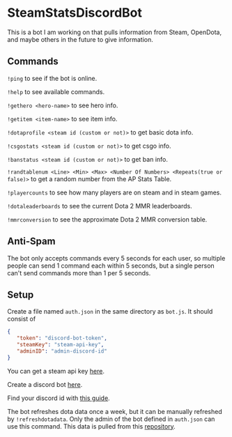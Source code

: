 # SteamStatsDiscordBot
This is a bot I am working on that pulls information from Steam, OpenDota, and maybe others in the future to give information.
## Commands
`!ping` to see if the bot is online.

`!help` to see available commands.

`!gethero <hero-name>` to see hero info.

`!getitem <item-name>` to see item info.

`!dotaprofile <steam id (custom or not)>` to get basic dota info.

`!csgostats <steam id (custom or not)>` to get csgo info.

`!banstatus <steam id (custom or not)>` to get ban info.

`!randtablenum <Line> <Min> <Max> <Number Of Numbers> <Repeats(true or false)>` to get a random number from the AP Stats Table.

`!playercounts` to see how many players are on steam and in steam games.

`!dotaleaderboards` to see the current Dota 2 MMR leaderboards.

`!mmrconversion` to see the approximate Dota 2 MMR conversion table.
## Anti-Spam
The bot only accepts commands every 5 seconds for each user, so multiple people can send 1 command each within 5 seconds, but a single person can't send commands more than 1 per 5 seconds.

## Setup
Create a file named `auth.json` in the same directory as `bot.js`.
It should consist of
```json
{
   "token": "discord-bot-token",
   "steamKey": "steam-api-key",
   "adminID": "admin-discord-id"
}

```
You can get a steam api key [here](http://steamcommunity.com/dev/apikey). 

Create a discord bot [here](https://discordapp.com/developers/applications/me#tophttps://discordapp.com/developers/applications/me#top).

Find your discord id with [this guide](https://support.discordapp.com/hc/en-us/articles/206346498-Where-can-I-find-my-User-Server-Message-ID-).

The bot refreshes dota data once a week, but it can be manually refreshed by `!refreshdotadata`. Only the admin of the bot defined in `auth.json` can use this command. This data is pulled from this [repository](https://github.com/odota/dotaconstants).
